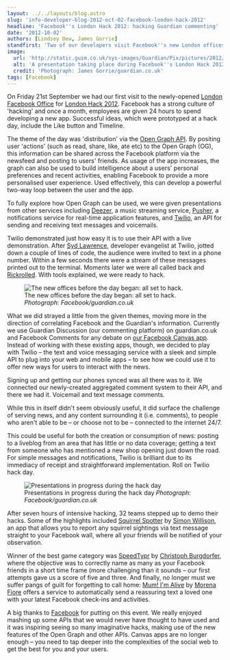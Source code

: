 ```yaml
---
layout: ../../layouts/blog.astro
slug: 'info-developer-blog-2012-oct-02-facebook-london-hack-2012'
headline: 'Facebook''s London Hack 2012: hacking Guardian commenting'
date: '2012-10-02'
authors: [Lindsey Dew, James Gorrie]
standfirst: 'Two of our developers visit Facebook''s new London offices for a marathon hack day'
image:
  url: 'http://static.guim.co.uk/sys-images/Guardian/Pix/pictures/2012/10/1/1349089229083/68760_10151048448101714_941739731_n.jpg'
  alt: 'A presentation taking place during Facebook''s London Hack 2012 event'
  credit: 'Photograph: James Gorrie/guardian.co.uk'
tags: [Facebook]
---
```


On Friday 21st September we had our first visit to the newly-opened [London Facebook Office](https://www.facebook.com/notes/facebook-engineering/announcing-facebook-engineering-in-london/10150973192418920) for [London Hack 2012](https://www.facebook.com/groups/londonhack2012). Facebook has a strong culture of 'hacking' and once a month, employees are given 24 hours to spend developing a new app. Successful ideas, which were prototyped at a hack day, include the Like button and Timeline.

The theme of the day was 'distribution' via the [Open Graph API](http://developers.facebook.com/docs/reference/api/). By positing user 'actions' (such as read, share, like, ate etc) to the Open Graph (OG), this information can be shared across the Facebook platform via the newsfeed and posting to users' friends. As usage of the app increases, the graph can also be used to build intelligence about a users' personal preferences and recent activities, enabling Facebook to provide a more personalised user experience. Used effectively, this can develop a powerful two-way loop between the user and the app.

To fully explore how Open Graph can be used, we were given presentations from other services including [Deezer](http://www.deezer.com/en/), a music streaming service, [Pusher](http://pusher.com/), a notifications service for real-time application features, and [Twilio](http://www.twilio.com/), an API for sending and receiving text messages and voicemails.

Twilio demonstrated just how easy it is to use their API with a live demonstration. After [Syd Lawrence](http://sydlawrence.com/), developer evangelist at Twilio, jotted down a couple of lines of code, the audience were invited to text in a phone number. Within a few seconds there were a stream of these messages printed out to the terminal. Moments later we were all called back and [Rickrolled](http://www.youtube.com/watch?v=dQw4w9WgXcQ). With tools explained, we were ready to hack.


   <figure>
   <img alt="The new offices before the day began: all set to hack." src="https://i.guim.co.uk/img/static/sys-images/Guardian/Pix/pictures/2012/10/1/1349089286925/403355_10152111777145582_255416373_n.jpg?width=620&quality=45&auto=format&fit=max&dpr=2&s=1916a33a3866911b0ff24dcd71e43b92" loading="lazy" />
   <figcaption>
     The new offices before the day began: all set to hack.
    <i>Photograph: Facebook/guardian.co.uk</i>
    </figcaption>
    </figure>

What we did strayed a little from the given themes, moving more in the direction of correlating Facebook and the Guardian's information. Currently we use Guardian Discussion (our commenting platform) on guardian.co.uk and Facebook Comments for any debate on [our Facebook Canvas app](https://apps.facebook.com/theguardian/). Instead of working with these existing apps, though, we decided to play with Twilio – the text and voice messaging service with a sleek and simple API to plug into your web and mobile apps – to see how we could use it to offer new ways for users to interact with the news.

Signing up and getting our phones synced was all there was to it. We connected our newly-created aggregated comment system to their API, and there we had it. Voicemail and text message comments.

While this in itself didn't seem obviously useful, it did surface the challenge of serving news, and any content surrounding it (i.e. comments), to people who aren't able to be – or choose not to be – connected to the internet 24/7.

This could be useful for both the creation or consumption of news: posting to a liveblog from an area that has little or no data coverage; getting a text from someone who has mentioned a new shop opening just down the road. For simple messages and notifications, Twilio is brilliant due to its immediacy of receipt and straightforward implementation. Roll on Twilio hack day.


   <figure>
   <img alt="Presentations in progress during the hack day" src="https://i.guim.co.uk/img/static/sys-images/Guardian/Pix/pictures/2012/10/1/1349089328204/427780_10152113698000582_948509432_n.jpg?width=620&quality=45&auto=format&fit=max&dpr=2&s=97837ffca632b3402fa52f3759493a60" loading="lazy" />
   <figcaption>
     Presentations in progress during the hack day
    <i>Photograph: Facebook/guardian.co.uk</i>
    </figcaption>
    </figure>

After seven hours of intensive hacking, 32 teams stepped up to demo their hacks. Some of the highlights included [Squirrel Spotter](http://www.squirrelspotter.com/) by [Simon Willison](https://twitter.com/simonw), an app that allows you to report any squirrel sightings via text message straight to your Facebook wall, where all your friends will be notified of your observation.

Winner of the best game category was [SpeedTypr](https://apps.facebook.com/speedtypr/) by [Christoph Burgdorfer](https://twitter.com/cburgdorfer), where the objective was to correctly name as many as your Facebook friends in a short time frame (more challenging than it sounds – our first attempts gave us a score of five and three. And finally, no longer must we suffer pangs of guilt for forgetting to call home: [Mum! I'm Alive](http://morenafiore.com/shadow/index.php) by [Morena Fiore](http://morenafiore.com/) offers a service to automatically send a reassuring text a loved one with your latest Facebook check-ins and activities.

A big thanks to [Facebook](https://www.theguardian.com/technology/facebook) for putting on this event. We really enjoyed mashing up some APIs that we would never have thought to have used and it was inspiring seeing so many imaginative hacks, making use of the new features of the Open Graph and other APIs. Canvas apps are no longer enough – you need to tap deeper into the complexities of the social web to get the best for you and your users.
